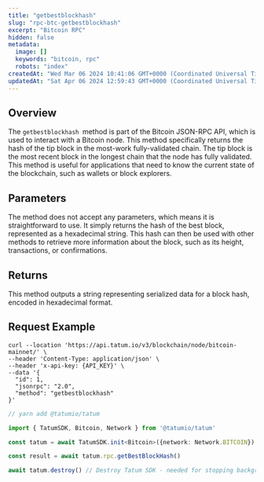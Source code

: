 ```yaml
---
title: "getbestblockhash"
slug: "rpc-btc-getbestblockhash"
excerpt: "Bitcoin RPC"
hidden: false
metadata: 
  image: []
  keywords: "bitcoin, rpc"
  robots: "index"
createdAt: "Wed Mar 06 2024 10:41:06 GMT+0000 (Coordinated Universal Time)"
updatedAt: "Sat Apr 06 2024 12:59:43 GMT+0000 (Coordinated Universal Time)"
---
```

## Overview

The `getbestblockhash `method is part of the Bitcoin JSON-RPC API, which is used to interact with a Bitcoin node. This method specifically returns the hash of the tip block in the most-work fully-validated chain. The tip block is the most recent block in the longest chain that the node has fully validated. This method is useful for applications that need to know the current state of the blockchain, such as wallets or block explorers.

## Parameters

The method does not accept any parameters, which means it is straightforward to use. It simply returns the hash of the best block, represented as a hexadecimal string. This hash can then be used with other methods to retrieve more information about the block, such as its height, transactions, or confirmations.

## Returns

This method outputs a string representing serialized data for a block hash, encoded in hexadecimal format.

## Request Example

```curl cURL
curl --location 'https://api.tatum.io/v3/blockchain/node/bitcoin-mainnet/' \
--header 'Content-Type: application/json' \
--header 'x-api-key: {API_KEY}' \
--data '{
  "id": 1,
  "jsonrpc": "2.0",
  "method": "getbestblockhash"
}'
```
```typescript JS SDK
// yarn add @tatumio/tatum

import { TatumSDK, Bitcoin, Network } from '@tatumio/tatum'

const tatum = await TatumSDK.init<Bitcoin>({network: Network.BITCOIN})

const result = await tatum.rpc.getBestBlockHash()

await tatum.destroy() // Destroy Tatum SDK - needed for stopping background jobs
```
